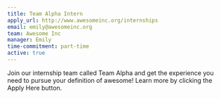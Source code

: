 ```yaml
---
title: Team Alpha Intern
apply_url: http://www.awesomeinc.org/internships
email: emily@awesomeinc.org
team: Awesome Inc
manager: Emily
time-commitment: part-time
active: true
---
```


Join our internship team called Team Alpha and get the experience you need to pursue your definition of awesome! Learn more by clicking the Apply Here button.